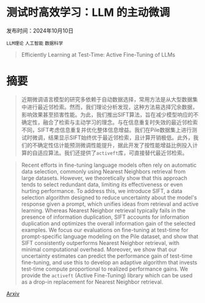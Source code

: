 # 测试时高效学习：LLM 的主动微调

发布时间：2024年10月10日

`LLM理论` `人工智能` `数据科学`

> Efficiently Learning at Test-Time: Active Fine-Tuning of LLMs

# 摘要

> 近期微调语言模型的研究多依赖于自动数据选择，常用方法是从大型数据集中进行最近邻检索。然而，我们理论分析发现，这种方法易选择冗余数据，影响效果甚至损害性能。为此，我们推出SIFT算法，旨在减少模型响应的不确定性，融合了检索与主动学习的理念。与在信息重复时失效的最近邻检索不同，SIFT考虑信息重复并优化整体信息增益。我们在Pile数据集上进行测试时微调，结果显示SIFT始终优于最近邻检索，且计算开销极低。此外，我们的不确定性估计能预测微调性能提升，据此开发了按性能增益比例投入计算的自适应算法。我们还提供了$\texttt{activeft}$库，可直接替代最近邻检索。

> Recent efforts in fine-tuning language models often rely on automatic data selection, commonly using Nearest Neighbors retrieval from large datasets. However, we theoretically show that this approach tends to select redundant data, limiting its effectiveness or even hurting performance. To address this, we introduce SIFT, a data selection algorithm designed to reduce uncertainty about the model's response given a prompt, which unifies ideas from retrieval and active learning. Whereas Nearest Neighbor retrieval typically fails in the presence of information duplication, SIFT accounts for information duplication and optimizes the overall information gain of the selected examples. We focus our evaluations on fine-tuning at test-time for prompt-specific language modeling on the Pile dataset, and show that SIFT consistently outperforms Nearest Neighbor retrieval, with minimal computational overhead. Moreover, we show that our uncertainty estimates can predict the performance gain of test-time fine-tuning, and use this to develop an adaptive algorithm that invests test-time compute proportional to realized performance gains. We provide the $\texttt{activeft}$ (Active Fine-Tuning) library which can be used as a drop-in replacement for Nearest Neighbor retrieval.

[Arxiv](https://arxiv.org/abs/2410.08020)